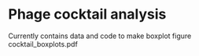 # Phage cocktail analysis

Currently contains data and code to make boxplot figure cocktail_boxplots.pdf
